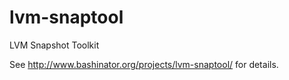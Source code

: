 lvm-snaptool
============

LVM Snapshot Toolkit

See http://www.bashinator.org/projects/lvm-snaptool/ for details.
